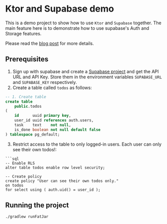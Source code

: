 # Ktor and Supabase demo
This is a demo project to show how to use `Ktor` and `Supabase` together.
The main feature here is to demonstrate how to use supabase's Auth and Storage features.

Please read the [blog post](https://www.tomaszezula.com/keep-data-safe-in-multi-tenant-systems-a-case-for-supabase-and-row-level-security) for more details.

## Prerequisites
1. Sign up with supabase and create a [Supabase project](https://supabase.com/dashboard/projects) and get the API URL and API Key. Store them in the environment variables `SUPABASE_URL` and `SUPABASE_KEY` respectively.
2. Create a table called `todos` as follows:
```sql
-- 1. Create table
create table
    public.todos
(
    id      uuid primary key,
    user_id uuid references auth.users,
    task    text    not null,
    is_done boolean not null default false
) tablespace pg_default;
```
3. Restrict access to the table to only logged-in users. Each user can only see their own todos!:
```sql:
```sql
-- Enable RLS
alter table todos enable row level security;

-- Create policy
create policy "User can see their own todos only."
on todos
for select using ( auth.uid() = user_id );
```

## Running the project
```shell
./gradlew runFatJar
```
